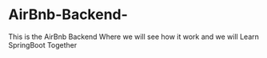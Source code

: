 # AirBnb-Backend-
This is the AirBnb Backend Where we will see how it work and we will Learn SpringBoot Together 
